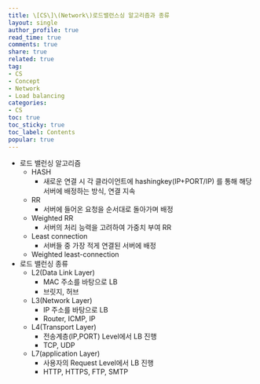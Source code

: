 ```yaml
---
title: \[CS\]\(Network\)로드밸런스싱 알고리즘과 종류
layout: single
author_profile: true
read_time: true
comments: true
share: true
related: true
tag:
- CS
- Concept
- Network
- Load balancing
categories:
- CS
toc: true
toc_sticky: true
toc_label: Contents
popular: true
---
```

- 로드 밸런싱 알고리즘
    - HASH
        - 새로운 연결 시 각 클라이언트에 hashingkey(IP+PORT/IP) 를 통해 해당 서버에 배정하는 방식, 연결 지속
    - RR
        - 서버에 들어온 요청을 순서대로 돌아가며 배정
    - Weighted RR
        - 서버의 처리 능력을 고려하여 가중치 부여 RR
    - Least connection
        - 서버들 중 가장 적게 연결된 서버에 배정
    - Weighted least-connection
- 로드 밸런싱 종류
    - L2(Data Link Layer)
        - MAC 주소를 바탕으로 LB
        - 브릿지, 허브
    - L3(Network Layer)
        - IP 주소를 바탕으로  LB
        - Router, ICMP, IP
    - L4(Transport Layer)
        - 전송계층(IP,PORT) Level에서 LB 진행
        - TCP, UDP
    - L7(application Layer)
        - 사용자의 Request Level에서 LB 진행
        - HTTP, HTTPS, FTP, SMTP